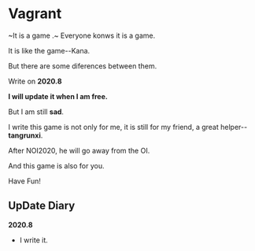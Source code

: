 # Vagrant
~It is a game .~ Everyone konws it is a game.

It is like the game--Kana.

But there are some diferences between them.

Write on __2020.8__

**I will update it when I am free.**

But I am still **sad**.

I write this game is not only for me, it is still for my friend, a great helper--**tangrunxi**.

After NOI2020, he will go away from the OI.

And this game is also for you.

Have Fun!

## UpDate Diary

**2020.8**

- I write it.
